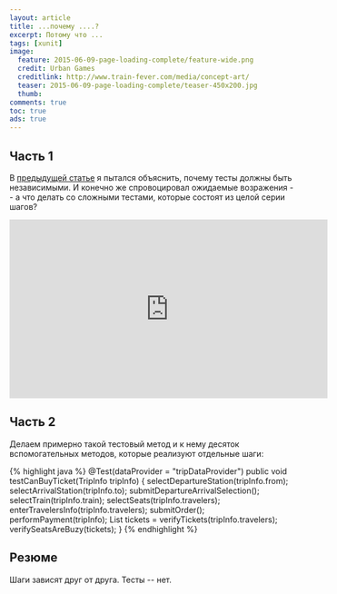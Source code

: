 ```yaml
---
layout: article
title: ...почему ....?
excerpt: Потому что ...
tags: [xunit]
image:
  feature: 2015-06-09-page-loading-complete/feature-wide.png
  credit: Urban Games
  creditlink: http://www.train-fever.com/media/concept-art/
  teaser: 2015-06-09-page-loading-complete/teaser-450x200.jpg
  thumb:
comments: true
toc: true
ads: true
---
```

## Часть 1

В [предыдущей статье](/test-deps-are-evil/) я пытался объяснить, почему тесты должны быть независимыми. И конечно же спровоцировал ожидаемые возражения -- а что делать со сложными тестами, которые состоят из целой серии шагов?

<iframe width="560" height="315" src="https://www.youtube.com/embed/xDQAonCnjRI" frameborder="0" allowfullscreen></iframe>

## Часть 2

Делаем примерно такой тестовый метод и к нему десяток вспомогательных методов, которые реализуют отдельные шаги:

{% highlight java %}
@Test(dataProvider = "tripDataProvider")
public void testCanBuyTicket(TripInfo tripInfo) {
  selectDepartureStation(tripInfo.from);
  selectArrivalStation(tripInfo.to);
  submitDepartureArrivalSelection();
  selectTrain(tripInfo.train);
  selectSeats(tripInfo.travelers);
  enterTravelersInfo(tripInfo.travelers);
  submitOrder();
  performPayment(tripInfo);
  List<Ticket> tickets = verifyTickets(tripInfo.travelers);
  verifySeatsAreBuzy(tickets);
}
{% endhighlight %}

## Резюме

Шаги зависят друг от друга. Тесты -- нет.